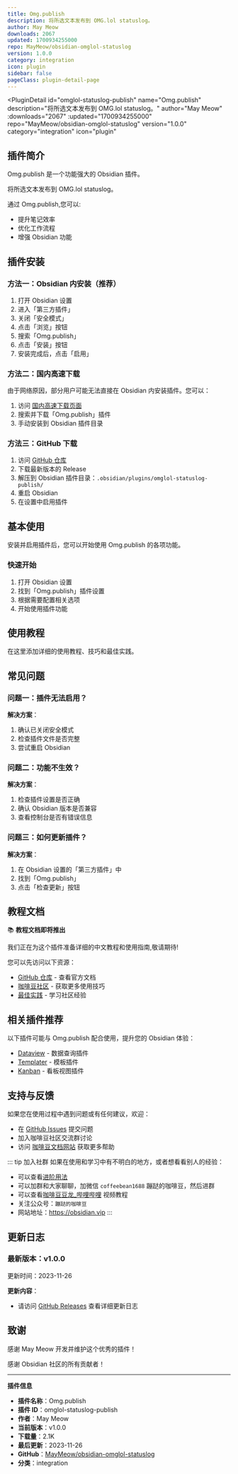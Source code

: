 ```yaml
---
title: Omg.publish
description: 将所选文本发布到 OMG.lol statuslog。
author: May Meow
downloads: 2067
updated: 1700934255000
repo: MayMeow/obsidian-omglol-statuslog
version: 1.0.0
category: integration
icon: plugin
sidebar: false
pageClass: plugin-detail-page
---
```


<PluginDetail
  id="omglol-statuslog-publish"
  name="Omg.publish"
  description="将所选文本发布到 OMG.lol statuslog。"
  author="May Meow"
  :downloads="2067"
  :updated="1700934255000"
  repo="MayMeow/obsidian-omglol-statuslog"
  version="1.0.0"
  category="integration"
  icon="plugin"
>

<!-- AUTO_GENERATED_START -->
## 插件简介

Omg.publish 是一个功能强大的 Obsidian 插件。

将所选文本发布到 OMG.lol statuslog。

通过 Omg.publish,您可以:

- 提升笔记效率
- 优化工作流程
- 增强 Obsidian 功能

<!-- AUTO_GENERATED_END -->

<!-- AUTO_GENERATED_START -->
## 插件安装

### 方法一：Obsidian 内安装（推荐）

1. 打开 Obsidian 设置
2. 进入「第三方插件」
3. 关闭「安全模式」
4. 点击「浏览」按钮
5. 搜索「Omg.publish」
6. 点击「安装」按钮
7. 安装完成后，点击「启用」

### 方法二：国内高速下载

由于网络原因，部分用户可能无法直接在 Obsidian 内安装插件。您可以：

1. 访问 [国内高速下载页面](/zh/documentation/obsidian-plugins-download.html)
2. 搜索并下载「Omg.publish」插件
3. 手动安装到 Obsidian 插件目录

### 方法三：GitHub 下载

1. 访问 [GitHub 仓库](https://github.com/MayMeow/obsidian-omglol-statuslog)
2. 下载最新版本的 Release
3. 解压到 Obsidian 插件目录：`.obsidian/plugins/omglol-statuslog-publish/`
4. 重启 Obsidian
5. 在设置中启用插件

## 基本使用

安装并启用插件后，您可以开始使用 Omg.publish 的各项功能。

### 快速开始

1. 打开 Obsidian 设置
2. 找到「Omg.publish」插件设置
3. 根据需要配置相关选项
4. 开始使用插件功能

<!-- AUTO_GENERATED_END -->

<!-- CUSTOM_CONTENT_START:tutorial -->
## 使用教程

在这里添加详细的使用教程、技巧和最佳实践。

<!-- CUSTOM_CONTENT_END:tutorial -->

<!-- SHARED_CONTENT_START -->
## 常见问题

### 问题一：插件无法启用？

**解决方案**：
1. 确认已关闭安全模式
2. 检查插件文件是否完整
3. 尝试重启 Obsidian

### 问题二：功能不生效？

**解决方案**：
1. 检查插件设置是否正确
2. 确认 Obsidian 版本是否兼容
3. 查看控制台是否有错误信息

### 问题三：如何更新插件？

**解决方案**：
1. 在 Obsidian 设置的「第三方插件」中
2. 找到「Omg.publish」
3. 点击「检查更新」按钮

## 教程文档

📚 **教程文档即将推出**

我们正在为这个插件准备详细的中文教程和使用指南,敬请期待!

您可以先访问以下资源：
- [GitHub 仓库](https://github.com/MayMeow/obsidian-omglol-statuslog) - 查看官方文档
- [咖啡豆社区](/zh/bases/) - 获取更多使用技巧
- [最佳实践](/zh/best-practices/) - 学习社区经验

## 相关插件推荐

以下插件可能与 Omg.publish 配合使用，提升您的 Obsidian 体验：

- [Dataview](/zh/plugins/dataview.html) - 数据查询插件
- [Templater](/zh/plugins/templater-obsidian.html) - 模板插件
- [Kanban](/zh/plugins/obsidian-kanban.html) - 看板视图插件

## 支持与反馈

如果您在使用过程中遇到问题或有任何建议，欢迎：

- 在 [GitHub Issues](https://github.com/MayMeow/obsidian-omglol-statuslog/issues) 提交问题
- 加入咖啡豆社区交流群讨论
- 访问 [咖啡豆文档网站](https://obsidian.vip) 获取更多帮助

::: tip 加入社群
如果在使用和学习中有不明白的地方，或者想看看别人的经验：
- 可以查看[进阶用法](/zh/advanced)
- 可以加群和大家聊聊，加微信 `coffeebean1688` 蹦跶的咖啡豆，然后进群
- 可以查看[咖啡豆豆龙_哔哩哔哩](https://space.bilibili.com/618777356) 视频教程
- 关注公众号：`蹦跶的咖啡豆`
- 网站地址：https://obsidian.vip
:::
<!-- SHARED_CONTENT_END -->

<!-- AUTO_GENERATED_START -->
## 更新日志

### 最新版本：v1.0.0

更新时间：2023-11-26

**更新内容**：
- 请访问 [GitHub Releases](https://github.com/MayMeow/obsidian-omglol-statuslog/releases) 查看详细更新日志

## 致谢

感谢 May Meow 开发并维护这个优秀的插件！

感谢 Obsidian 社区的所有贡献者！

---

**插件信息**
- **插件名称**：Omg.publish
- **插件 ID**：omglol-statuslog-publish
- **作者**：May Meow
- **当前版本**：v1.0.0
- **下载量**：2.1K
- **最后更新**：2023-11-26
- **GitHub**：[MayMeow/obsidian-omglol-statuslog](https://github.com/MayMeow/obsidian-omglol-statuslog)
- **分类**：integration
<!-- AUTO_GENERATED_END -->

</PluginDetail>

